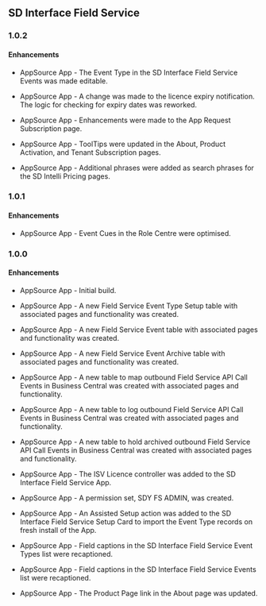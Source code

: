 ## SD Interface Field Service

### 1.0.2

#### Enhancements

- AppSource App - The Event Type in the SD Interface Field Service Events was made editable.

- AppSource App - A change was made to the licence expiry notification. The logic for checking for expiry dates was reworked.

- AppSource App - Enhancements were made to the App Request Subscription page.

- AppSource App - ToolTips were updated in the About, Product Activation, and Tenant Subscription pages.

- AppSource App - Additional phrases were added as search phrases for the SD Intelli Pricing pages.

### 1.0.1

#### Enhancements

- AppSource App - Event Cues in the Role Centre were optimised.

### 1.0.0

#### Enhancements

- AppSource App - Initial build.

- AppSource App - A new Field Service Event Type Setup table with associated pages and functionality was created.

- AppSource App - A new Field Service Event table with associated pages and functionality was created.

- AppSource App - A new Field Service Event Archive table with associated pages and functionality was created.

- AppSource App - A new table to map outbound Field Service API Call Events in Business Central was created with associated pages and functionality. 

- AppSource App - A new table to log outbound Field Service API Call Events in Business Central was created with associated pages and functionality.

- AppSource App - A new table to hold archived outbound Field Service API Call Events in Business Central was created with associated pages and functionality.

- AppSource App - The ISV Licence controller was added to the SD Interface Field Service App.

- AppSource App - A permission set, SDY FS ADMIN, was created.

- AppSource App - An Assisted Setup action was added to the SD Interface Field Service Setup Card to import the Event Type records on fresh install of the App.

- AppSource App - Field captions in the SD Interface Field Service Event Types list were recaptioned.

- AppSource App - Field captions in the SD Interface Field Service Events list were recaptioned.

- AppSource App - The Product Page link in the About page was updated.
